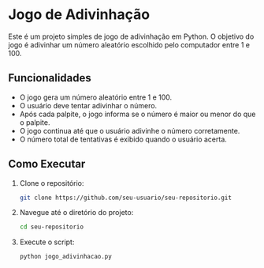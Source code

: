 # Jogo de Adivinhação

Este é um projeto simples de jogo de adivinhação em Python. O objetivo do jogo é adivinhar um número aleatório escolhido pelo computador entre 1 e 100.

## Funcionalidades

- O jogo gera um número aleatório entre 1 e 100.
- O usuário deve tentar adivinhar o número.
- Após cada palpite, o jogo informa se o número é maior ou menor do que o palpite.
- O jogo continua até que o usuário adivinhe o número corretamente.
- O número total de tentativas é exibido quando o usuário acerta.

## Como Executar

1. Clone o repositório:
    ```bash
    git clone https://github.com/seu-usuario/seu-repositorio.git
    ```

2. Navegue até o diretório do projeto:
    ```bash
    cd seu-repositorio
    ```

3. Execute o script:
    ```bash
    python jogo_adivinhacao.py
    ```

